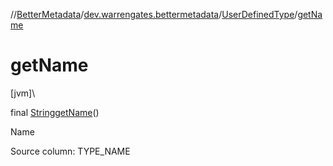 //[BetterMetadata](../../../index.md)/[dev.warrengates.bettermetadata](../index.md)/[UserDefinedType](index.md)/[getName](get-name.md)

# getName

[jvm]\

final [String](https://docs.oracle.com/javase/8/docs/api/java/lang/String.html)[getName](get-name.md)()

Name

Source column: TYPE_NAME
